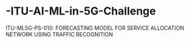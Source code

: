 # -ITU-AI-ML-in-5G-Challenge
ITU-ML5G-PS-010: FORECASTING MODEL FOR SERVICE ALLOCATION NETWORK USING TRAFFIC RECOGNITION
